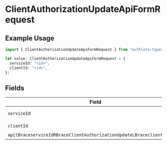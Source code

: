 # ClientAuthorizationUpdateApiFormRequest

## Example Usage

```typescript
import { ClientAuthorizationUpdateApiFormRequest } from "authlete-typescript-sdk/models/operations";

let value: ClientAuthorizationUpdateApiFormRequest = {
  serviceId: "<id>",
  clientId: "<id>",
};
```

## Fields

| Field                                                                                                                                                                 | Type                                                                                                                                                                  | Required                                                                                                                                                              | Description                                                                                                                                                           |
| --------------------------------------------------------------------------------------------------------------------------------------------------------------------- | --------------------------------------------------------------------------------------------------------------------------------------------------------------------- | --------------------------------------------------------------------------------------------------------------------------------------------------------------------- | --------------------------------------------------------------------------------------------------------------------------------------------------------------------- |
| `serviceId`                                                                                                                                                           | *string*                                                                                                                                                              | :heavy_check_mark:                                                                                                                                                    | A service ID.                                                                                                                                                         |
| `clientId`                                                                                                                                                            | *string*                                                                                                                                                              | :heavy_check_mark:                                                                                                                                                    | A client ID.<br/>                                                                                                                                                     |
| `apilBraceserviceIdRBraceClientAuthorizationUpdateLBraceclientIdRBrace`                                                                                               | [models.APILBraceserviceIdRBraceClientAuthorizationUpdateLBraceclientIdRBrace](../../models/apilbraceserviceidrbraceclientauthorizationupdatelbraceclientidrbrace.md) | :heavy_minus_sign:                                                                                                                                                    | N/A                                                                                                                                                                   |